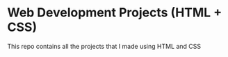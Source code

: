 # Web Development Projects (HTML + CSS)

This repo contains all the projects that I made using HTML and CSS
